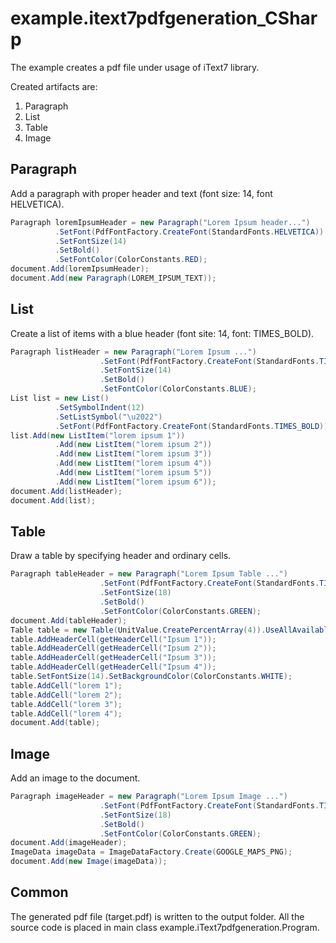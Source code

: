 # example.itext7pdfgeneration_CSharp

The example creates a pdf file under usage of iText7 library.

Created artifacts are:

  1. Paragraph
  2. List
  3. Table
  2. Image

## Paragraph
Add a paragraph with proper header and text (font size: 14, font HELVETICA).

``` C#
Paragraph loremIpsumHeader = new Paragraph("Lorem Ipsum header...")
          .SetFont(PdfFontFactory.CreateFont(StandardFonts.HELVETICA))
          .SetFontSize(14)
          .SetBold()
          .SetFontColor(ColorConstants.RED);
document.Add(loremIpsumHeader);
document.Add(new Paragraph(LOREM_IPSUM_TEXT));
```
## List
Create a list of items with a blue header (font site: 14, font: TIMES_BOLD).

``` C#
Paragraph listHeader = new Paragraph("Lorem Ipsum ...")
                    .SetFont(PdfFontFactory.CreateFont(StandardFonts.TIMES_BOLD))
                    .SetFontSize(14)
                    .SetBold()
                    .SetFontColor(ColorConstants.BLUE);
List list = new List()
          .SetSymbolIndent(12)
          .SetListSymbol("\u2022")
          .SetFont(PdfFontFactory.CreateFont(StandardFonts.TIMES_BOLD));
list.Add(new ListItem("lorem ipsum 1"))
          .Add(new ListItem("lorem ipsum 2"))
          .Add(new ListItem("lorem ipsum 3"))
          .Add(new ListItem("lorem ipsum 4"))
          .Add(new ListItem("lorem ipsum 5"))
          .Add(new ListItem("lorem ipsum 6"));
document.Add(listHeader);
document.Add(list);
```

## Table
Draw a table by specifying header and ordinary cells.

``` C#
Paragraph tableHeader = new Paragraph("Lorem Ipsum Table ...")
                    .SetFont(PdfFontFactory.CreateFont(StandardFonts.TIMES_ROMAN))
                    .SetFontSize(18)
                    .SetBold()
                    .SetFontColor(ColorConstants.GREEN);
document.Add(tableHeader);
Table table = new Table(UnitValue.CreatePercentArray(4)).UseAllAvailableWidth();
table.AddHeaderCell(getHeaderCell("Ipsum 1"));
table.AddHeaderCell(getHeaderCell("Ipsum 2"));
table.AddHeaderCell(getHeaderCell("Ipsum 3"));
table.AddHeaderCell(getHeaderCell("Ipsum 4"));
table.SetFontSize(14).SetBackgroundColor(ColorConstants.WHITE);
table.AddCell("lorem 1");
table.AddCell("lorem 2");
table.AddCell("lorem 3");
table.AddCell("lorem 4");
document.Add(table);
```
## Image
Add an image to the document.

``` C#
Paragraph imageHeader = new Paragraph("Lorem Ipsum Image ...")
                    .SetFont(PdfFontFactory.CreateFont(StandardFonts.TIMES_ROMAN))
                    .SetFontSize(18)
                    .SetBold()
                    .SetFontColor(ColorConstants.GREEN);
document.Add(imageHeader);
ImageData imageData = ImageDataFactory.Create(GOOGLE_MAPS_PNG);
document.Add(new Image(imageData));
```

## Common
The generated pdf file (target.pdf) is written to the output folder.
All the source code is placed in main class example.iText7pdfgeneration.Program.
